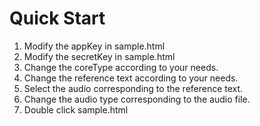 # Quick Start

1. Modify the appKey in sample.html
2. Modify the secretKey in sample.html
3. Change the coreType according to your needs.
5. Change the reference text according to your needs.
6. Select the audio corresponding to the reference text.
7. Change the audio type corresponding to the audio file.
8. Double click sample.html